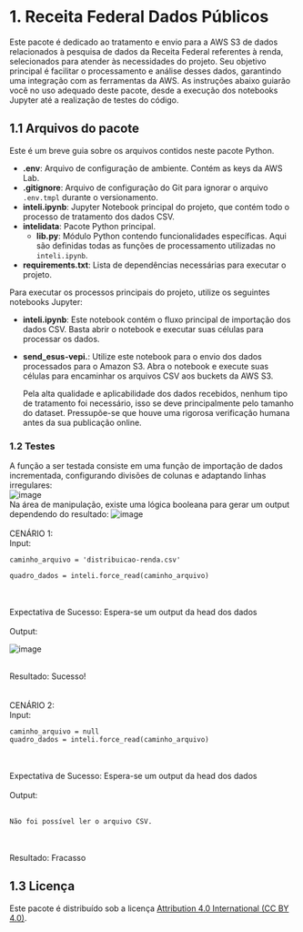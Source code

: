 # 1. Receita Federal Dados Públicos
Este pacote é dedicado ao tratamento e envio para a AWS S3 de dados relacionados à pesquisa de dados da Receita Federal referentes à renda, selecionados para atender às necessidades do projeto. Seu objetivo principal é facilitar o processamento e análise desses dados, garantindo uma integração com as ferramentas da AWS. As instruções abaixo guiarão você no uso adequado deste pacote, desde a execução dos notebooks Jupyter até a realização de testes do código.
## 1.1 Arquivos do pacote
Este é um breve guia sobre os arquivos contidos neste pacote Python.
- **.env**: Arquivo de configuração de ambiente. Contém as keys da AWS Lab. 
- **.gitignore**: Arquivo de configuração do Git para ignorar o arquivo  ``.env.tmpl`` durante o versionamento.
- **inteli.ipynb**: Jupyter Notebook principal do projeto, que contém todo o processo de tratamento dos dados CSV.
- **intelidata**: Pacote Python principal.
  - **lib.py**: Módulo Python contendo funcionalidades específicas. Aqui são definidas todas as funções de processamento utilizadas no `inteli.ipynb`.
- **requirements.txt**: Lista de dependências necessárias para executar o projeto.
  
Para executar os processos principais do projeto, utilize os seguintes notebooks Jupyter:
- **inteli.ipynb**: Este notebook contém o fluxo principal de importação dos dados CSV. Basta abrir o notebook e executar suas células para processar os dados.
- **send_esus-vepi.**: Utilize este notebook para o envio dos dados processados para o Amazon S3. Abra o notebook e execute suas células para encaminhar os arquivos CSV aos buckets da AWS S3.

  Pela alta qualidade e aplicabilidade dos dados recebidos, nenhum tipo de tratamento foi necessário, isso se deve principalmente pelo tamanho do dataset. Pressupõe-se que houve uma rigorosa verificação humana antes da sua publicação online.
### 1.2 Testes
A função a ser testada consiste em uma função de importação de dados incrementada, configurando divisões de colunas e adaptando linhas irregulares:
<br>
![image](https://github.com/2023M8T4Inteli/grupo2/assets/99208815/3df81e61-837d-43b4-8e9a-d77d77cf2f30)
<br>
Na área de manipulação, existe uma lógica booleana para gerar um output dependendo do resultado:
![image](https://github.com/2023M8T4Inteli/grupo2/assets/99208815/6905a87c-e2f9-4681-9d98-92c897894ce6)
<br>
<br>
CENÁRIO 1:
<br>
Input:
```
caminho_arquivo = 'distribuicao-renda.csv'

quadro_dados = inteli.force_read(caminho_arquivo)
```
<br>
<br>
Expectativa de Sucesso: Espera-se um output da head dos dados
<br>
<br>
Output:
<br>

![image](https://github.com/2023M8T4Inteli/grupo2/assets/99208815/556c6918-09ae-489d-921f-7ed0e4139083)

<br>
Resultado: Sucesso!
<br>
<br>
<br>
CENÁRIO 2:
<br>
Input:

```
caminho_arquivo = null
quadro_dados = inteli.force_read(caminho_arquivo)
```
<br>
<br>
Expectativa de Sucesso: Espera-se um output da head dos dados
<br>
<br>
Output:
<br>
<br>

```
Não foi possível ler o arquivo CSV.
```
<br>
<br>
Resultado: Fracasso
<br>

## 1.3 Licença
Este pacote é distribuído sob a licença [Attribution 4.0 International (CC BY 4.0)](https://creativecommons.org/licenses/by/4.0/).
